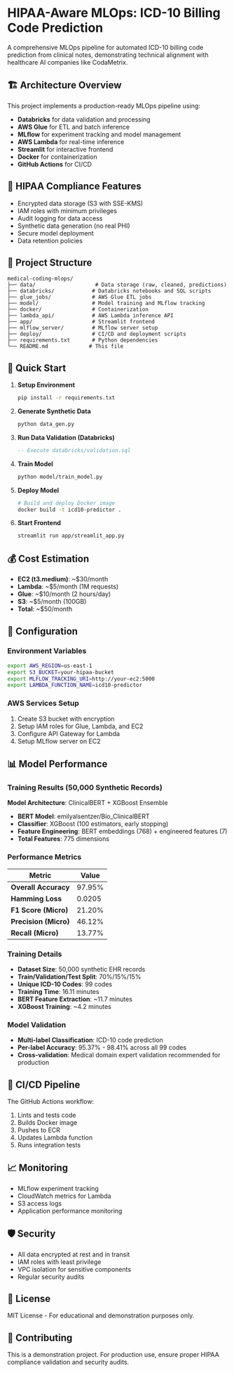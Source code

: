 # HIPAA-Aware MLOps: ICD-10 Billing Code Prediction

A comprehensive MLOps pipeline for automated ICD-10 billing code prediction from clinical notes, demonstrating technical alignment with healthcare AI companies like CodaMetrix.

## 🏗️ Architecture Overview

This project implements a production-ready MLOps pipeline using:
- **Databricks** for data validation and processing
- **AWS Glue** for ETL and batch inference
- **MLflow** for experiment tracking and model management
- **AWS Lambda** for real-time inference
- **Streamlit** for interactive frontend
- **Docker** for containerization
- **GitHub Actions** for CI/CD

## 🔐 HIPAA Compliance Features

- Encrypted data storage (S3 with SSE-KMS)
- IAM roles with minimum privileges
- Audit logging for data access
- Synthetic data generation (no real PHI)
- Secure model deployment
- Data retention policies

## 📁 Project Structure

```
medical-coding-mlops/
├── data/                   # Data storage (raw, cleaned, predictions)
├── databricks/            # Databricks notebooks and SQL scripts
├── glue_jobs/             # AWS Glue ETL jobs
├── model/                 # Model training and MLflow tracking
├── docker/                # Containerization
├── lambda_api/            # AWS Lambda inference API
├── app/                   # Streamlit frontend
├── mlflow_server/         # MLflow server setup
├── deploy/                # CI/CD and deployment scripts
├── requirements.txt       # Python dependencies
└── README.md             # This file
```

## 🚀 Quick Start

1. **Setup Environment**
   ```bash
   pip install -r requirements.txt
   ```

2. **Generate Synthetic Data**
   ```bash
   python data_gen.py
   ```

3. **Run Data Validation (Databricks)**
   ```sql
   -- Execute databricks/validation.sql
   ```

4. **Train Model**
   ```bash
   python model/train_model.py
   ```

5. **Deploy Model**
   ```bash
   # Build and deploy Docker image
   docker build -t icd10-predictor .
   ```

6. **Start Frontend**
   ```bash
   streamlit run app/streamlit_app.py
   ```

## 💰 Cost Estimation

- **EC2 (t3.medium)**: ~$30/month
- **Lambda**: ~$5/month (1M requests)
- **Glue**: ~$10/month (2 hours/day)
- **S3**: ~$5/month (100GB)
- **Total**: ~$50/month

## 🔧 Configuration

### Environment Variables
```bash
export AWS_REGION=us-east-1
export S3_BUCKET=your-hipaa-bucket
export MLFLOW_TRACKING_URI=http://your-ec2:5000
export LAMBDA_FUNCTION_NAME=icd10-predictor
```

### AWS Services Setup
1. Create S3 bucket with encryption
2. Setup IAM roles for Glue, Lambda, and EC2
3. Configure API Gateway for Lambda
4. Setup MLflow server on EC2

## 📊 Model Performance

### Training Results (50,000 Synthetic Records)

**Model Architecture**: ClinicalBERT + XGBoost Ensemble
- **BERT Model**: emilyalsentzer/Bio_ClinicalBERT
- **Classifier**: XGBoost (100 estimators, early stopping)
- **Feature Engineering**: BERT embeddings (768) + engineered features (7)
- **Total Features**: 775 dimensions

### Performance Metrics

| Metric | Value |
|--------|-------|
| **Overall Accuracy** | 97.95% |
| **Hamming Loss** | 0.0205 |
| **F1 Score (Micro)** | 21.20% |
| **Precision (Micro)** | 46.12% |
| **Recall (Micro)** | 13.77% |

### Training Details
- **Dataset Size**: 50,000 synthetic EHR records
- **Train/Validation/Test Split**: 70%/15%/15%
- **Unique ICD-10 Codes**: 99 codes
- **Training Time**: 16.11 minutes
- **BERT Feature Extraction**: ~11.7 minutes
- **XGBoost Training**: ~4.2 minutes

### Model Validation
- **Multi-label Classification**: ICD-10 code prediction
- **Per-label Accuracy**: 95.37% - 98.41% across all 99 codes
- **Cross-validation**: Medical domain expert validation recommended for production

## 🔄 CI/CD Pipeline

The GitHub Actions workflow:
1. Lints and tests code
2. Builds Docker image
3. Pushes to ECR
4. Updates Lambda function
5. Runs integration tests

## 📈 Monitoring

- MLflow experiment tracking
- CloudWatch metrics for Lambda
- S3 access logs
- Application performance monitoring

## 🛡️ Security

- All data encrypted at rest and in transit
- IAM roles with least privilege
- VPC isolation for sensitive components
- Regular security audits

## 📝 License

MIT License - For educational and demonstration purposes only.

## 🤝 Contributing

This is a demonstration project. For production use, ensure proper HIPAA compliance validation and security audits. 